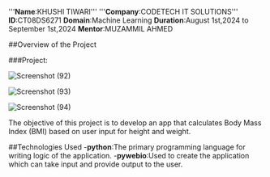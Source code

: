 '''**Name**:KHUSHI TIWARI'''
'''**Company**:CODETECH IT SOLUTIONS'''
**ID**:CT08DS6271
**Domain**:Machine Learning
**Duration**:August 1st,2024 to September 1st,2024
**Mentor**:MUZAMMIL AHMED


##Overview of the Project

###Project:

![Screenshot (92)](https://github.com/user-attachments/assets/d02e5af7-f4ef-4141-a7a9-dc195809925c)

![Screenshot (93)](https://github.com/user-attachments/assets/3f99482f-de52-4f4a-aa29-0b7aae89a77d)

![Screenshot (94)](https://github.com/user-attachments/assets/2809f348-4cb6-4ac9-83cf-4d5d138f2724)

The objective of this project is to develop an app that calculates Body Mass Index (BMI) based on user
input for height and weight.

##Technologies Used
-**python**:The primary programming language for writing logic of the application.
-**pywebio**:Used to create the application which can take input and provide output to the user.
